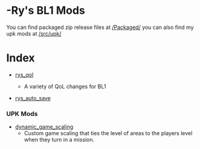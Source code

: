 # -Ry's BL1 Mods

You can find packaged zip release files at [/Packaged/](./packaged) you can also find my upk mods 
at [/src/upk/](./src/upk)

# Index

- [rys_qol](./packaged/rys_qol-2.0.zip)
  - A variety of QoL changes for BL1

- [rys_auto_save](./packaged/rys_auto_save-1.0.zip)


### UPK Mods

- [dynamic_game_scaling](./src/upk/dynamic_game_scaling/dynamic_game_scaling.zip)
  - Custom game scaling that ties the level of areas to the players level when they turn in a mission.